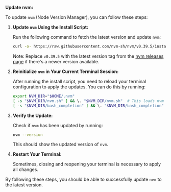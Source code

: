 **Update nvm:**

To update `nvm` (Node Version Manager), you can follow these steps:

1. **Update `nvm` Using the Install Script:**
    
    Run the following command to fetch the latest version and update `nvm`:
    
    ```bash
    curl -o- https://raw.githubusercontent.com/nvm-sh/nvm/v0.39.5/install.sh | bash
    ```
    
    Note: Replace `v0.39.5` with the latest version tag from the [nvm releases page](https://github.com/nvm-sh/nvm/releases) if there's a newer version available.
    
2. **Reinitialize `nvm` in Your Current Terminal Session:**
    
    After running the install script, you need to reload your terminal configuration to apply the updates. You can do this by running:
    
    ```bash
    export NVM_DIR="$HOME/.nvm"
    [ -s "$NVM_DIR/nvm.sh" ] && \. "$NVM_DIR/nvm.sh"  # This loads nvm
    [ -s "$NVM_DIR/bash_completion" ] && \. "$NVM_DIR/bash_completion"  # This loads nvm bash_completion
    ```
    
3. **Verify the Update:**
    
    Check if `nvm` has been updated by running:
    
    ```bash
    nvm --version
    ```
    
    This should show the updated version of `nvm`.
    
4. **Restart Your Terminal:**
    
    Sometimes, closing and reopening your terminal is necessary to apply all changes.
    

By following these steps, you should be able to successfully update `nvm` to the latest version.